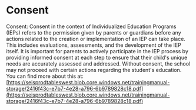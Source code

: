 # Consent
Consent: Consent in the context of Individualized Education Programs (IEPs) refers to the permission given by parents or guardians before any actions related to the creation or implementation of an IEP can take place. This includes evaluations, assessments, and the development of the IEP itself. It is important for parents to actively participate in the IEP process by providing informed consent at each step to ensure that their child's unique needs are accurately assessed and addressed. Without consent, the school may not proceed with certain actions regarding the student's education.
You can find more about this at: [https://seisprodtableswest.blob.core.windows.net/trainingmanual-storage/2416f43c-e7b7-4e28-a796-6b9789828c18.pdf](https://seisprodtableswest.blob.core.windows.net/trainingmanual-storage/2416f43c-e7b7-4e28-a796-6b9789828c18.pdf)